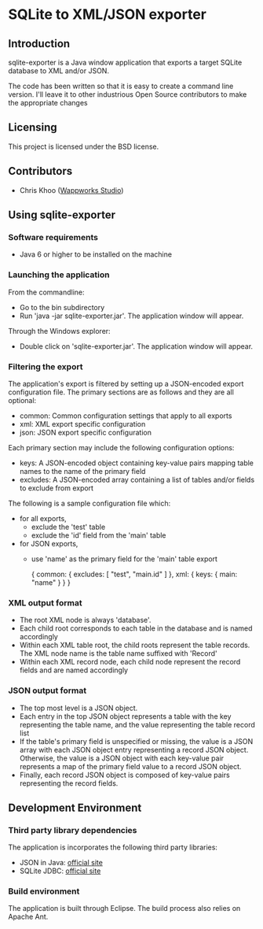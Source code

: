 # SQLite to XML/JSON exporter



## Introduction
sqlite-exporter is a Java window application that exports a target SQLite database to XML and/or JSON.

The code has been written so that it is easy to create a command line version. I'll leave it to other industrious Open Source contributors to make the appropriate changes



## Licensing
This project is licensed under the BSD license.



## Contributors
- Chris Khoo ([Wappworks Studio](http://www.wappworks.com))



## Using sqlite-exporter

### Software requirements
- Java 6 or higher to be installed on the machine

### Launching the application
From the commandline:

- Go to the bin subdirectory
- Run 'java -jar sqlite-exporter.jar'. The application window will appear.

Through the Windows explorer:

- Double click on 'sqlite-exporter.jar'. The application window will appear.

### Filtering the export
The application's export is filtered by setting up a JSON-encoded export configuration file. The primary sections are as follows and they are all optional:

- common: Common configuration settings that apply to all exports
- xml: XML export specific configuration
- json: JSON export specific configuration

Each primary section may include the following configuration options:

- keys: A JSON-encoded object containing key-value pairs mapping table names to the name of the primary field
- excludes: A JSON-encoded array containing a list of tables and/or fields to exclude from export

The following is a sample configuration file which:

- for all exports,
  - exclude the 'test' table
  - exclude the 'id' field from the 'main' table
- for JSON exports,
  - use 'name' as the primary field for the 'main' table export

    {
        common: {
            excludes: [
                "test",
                "main.id"
            ]
        },
        xml: {
            keys: {
                main: "name"
            }
        }
    }

### XML output format
- The root XML node is always 'database'.
- Each child root corresponds to each table in the database and is named accordingly
- Within each XML table root, the child roots represent the table records. The XML node name is the table name suffixed with 'Record'
- Within each XML record node, each child node represent the record fields and are named accordingly  

### JSON output format
- The top most level is a JSON object.
- Each entry in the top JSON object represents a table with the key representing the table name, and the value representing the table record list  
- If the table's primary field is unspecified or missing, the value is a JSON array with each JSON object entry representing a record JSON object. Otherwise, the value is a JSON object with each key-value pair represents a map of the primary field value to a record JSON object.
- Finally, each record JSON object is composed of key-value pairs representing the record fields.


 
## Development Environment

### Third party library dependencies
The application is incorporates the following third party libraries:

- JSON in Java: [official site](http://json.org/java/)
- SQLite JDBC: [official site](http://www.zentus.com/sqlitejdbc/)


### Build environment
The application is built through Eclipse. The build process also relies on Apache Ant.